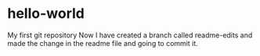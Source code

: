 # hello-world
My first git repository
Now I have created a branch called readme-edits and made the change in the readme file and going to commit it.
